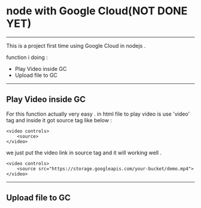 # node with Google Cloud(NOT DONE YET)
----------------
This is a project first time using Google Cloud in nodejs .

function i doing :
 * Play Video inside GC 
 * Upload file to GC
  
----------------
## Play Video inside GC
For this function actually very easy . 
in html file to play video is use 'video' tag and inside it got source tag like below :

    <video controls>
        <source>
    </video>

we just put the video link in source tag and it will working well .

    <video controls>
        <source src="https://storage.googleapis.com/your-bucket/demo.mp4">
    </video>

----------------
## Upload file to GC

